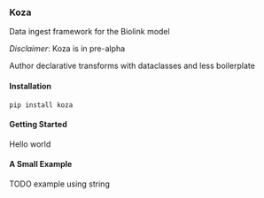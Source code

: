 ### Koza

Data ingest framework for the Biolink model

*Disclaimer*: Koza is in pre-alpha

Author declarative transforms with dataclasses and less boilerplate


#### Installation

```
pip install koza
```

#### Getting Started

Hello world

#### A Small Example


TODO example using string

